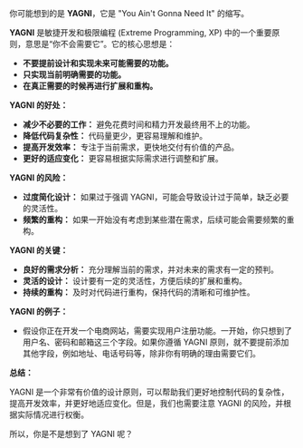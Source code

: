 你可能想到的是 **YAGNI**，它是 "You Ain't Gonna Need It" 的缩写。

**YAGNI** 是敏捷开发和极限编程 (Extreme Programming, XP) 中的一个重要原则，意思是“你不会需要它”。它的核心思想是：

*   **不要提前设计和实现未来可能需要的功能。**
*   **只实现当前明确需要的功能。**
*   **在真正需要的时候再进行扩展和重构。**

**YAGNI 的好处：**

*   **减少不必要的工作：** 避免花费时间和精力开发最终用不上的功能。
*   **降低代码复杂性：** 代码量更少，更容易理解和维护。
*   **提高开发效率：** 专注于当前需求，更快地交付有价值的产品。
*   **更好的适应变化：** 更容易根据实际需求进行调整和扩展。

**YAGNI 的风险：**

*   **过度简化设计：** 如果过于强调 YAGNI，可能会导致设计过于简单，缺乏必要的灵活性。
*   **频繁的重构：** 如果一开始没有考虑到某些潜在需求，后续可能会需要频繁的重构。

**YAGNI 的关键：**

*   **良好的需求分析：** 充分理解当前的需求，并对未来的需求有一定的预判。
*   **灵活的设计：** 设计要有一定的灵活性，方便后续的扩展和重构。
*   **持续的重构：** 及时对代码进行重构，保持代码的清晰和可维护性。

**YAGNI 的例子：**

*   假设你正在开发一个电商网站，需要实现用户注册功能。一开始，你只想到了用户名、密码和邮箱这三个字段。如果你遵循 YAGNI 原则，就不要提前添加其他字段，例如地址、电话号码等，除非你有明确的理由需要它们。

**总结：**

YAGNI 是一个非常有价值的设计原则，可以帮助我们更好地控制代码的复杂性，提高开发效率，并更好地适应变化。但是，我们也需要注意 YAGNI 的风险，并根据实际情况进行权衡。

所以，你是不是想到了 YAGNI 呢？

